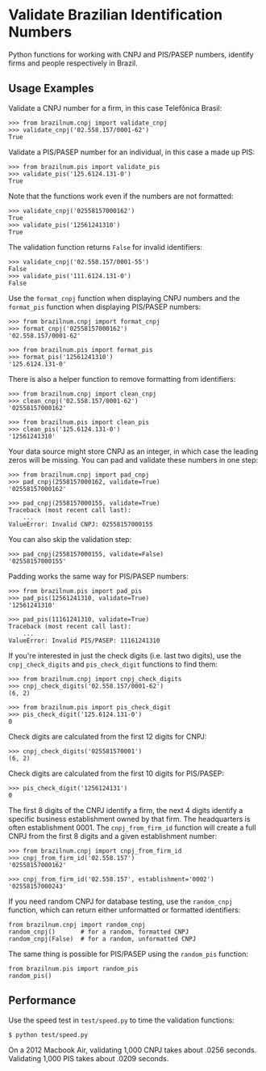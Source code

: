 Validate Brazilian Identification Numbers
=========================================

Python functions for working with CNPJ and PIS/PASEP numbers, identify firms
and people respectively in Brazil.

Usage Examples
--------------

Validate a CNPJ number for a firm, in this case Telefônica Brasil:

    >>> from brazilnum.cnpj import validate_cnpj
    >>> validate_cnpj('02.558.157/0001-62')
    True

Validate a PIS/PASEP number for an individual, in this case a made up PIS:

    >>> from brazilnum.pis import validate_pis
    >>> validate_pis('125.6124.131-0')
    True

Note that the functions work even if the numbers are not formatted:

    >>> validate_cnpj('02558157000162')
    True
    >>> validate_pis('12561241310')
    True

The validation function returns ``False`` for invalid identifiers:

    >>> validate_cnpj('02.558.157/0001-55')
    False
    >>> validate_pis('111.6124.131-0')
    False

Use the ``format_cnpj`` function when displaying CNPJ numbers and the
``format_pis`` function when displaying PIS/PASEP numbers:

    >>> from brazilnum.cnpj import format_cnpj
    >>> format_cnpj('02558157000162')
    '02.558.157/0001-62'

    >>> from brazilnum.pis import format_pis
    >>> format_pis('12561241310')
    '125.6124.131-0'

There is also a helper function to remove formatting from identifiers:

    >>> from brazilnum.cnpj import clean_cnpj
    >>> clean_cnpj('02.558.157/0001-62')
    '02558157000162'
    
    >>> from brazilnum.pis import clean_pis
    >>> clean_pis('125.6124.131-0')
    '12561241310'

Your data source might store CNPJ as an integer, in which case the leading
zeros will be missing. You can pad and validate these numbers in one step:

    >>> from brazilnum.cnpj import pad_cnpj
    >>> pad_cnpj(2558157000162, validate=True)
    '02558157000162'
    
    >>> pad_cnpj(2558157000155, validate=True)
    Traceback (most recent call last):
        ...
    ValueError: Invalid CNPJ: 02558157000155

You can also skip the validation step:

    >>> pad_cnpj(2558157000155, validate=False)
    '02558157000155'

Padding works the same way for PIS/PASEP numbers:

    >>> from brazilnum.pis import pad_pis
    >>> pad_pis(12561241310, validate=True)
    '12561241310'

    >>> pad_pis(11161241310, validate=True)
    Traceback (most recent call last):
        ...
    ValueError: Invalid PIS/PASEP: 11161241310


If you're interested in just the check digits (i.e. last two digits), use the
``cnpj_check_digits`` and ``pis_check_digit`` functions to find them:

    >>> from brazilnum.cnpj import cnpj_check_digits
    >>> cnpj_check_digits('02.558.157/0001-62')
    (6, 2)

    >>> from brazilnum.pis import pis_check_digit
    >>> pis_check_digit('125.6124.131-0')
    0

Check digits are calculated from the first 12 digits for CNPJ:

    >>> cnpj_check_digits('025581570001')
    (6, 2)

Check digits are calculated from the first 10 digits for PIS/PASEP:

    >>> pis_check_digit('1256124131')
    0

The first 8 digits of the CNPJ identify a firm, the next 4 digits identify a
specific business establishment owned by that firm.  The headquarters is often
establishment 0001.  The ``cnpj_from_firm_id`` function will create a full CNPJ
from the first 8 digits and a given establishment number:

    >>> from brazilnum.cnpj import cnpj_from_firm_id
    >>> cnpj_from_firm_id('02.558.157')
    '02558157000162'

    >>> cnpj_from_firm_id('02.558.157', establishment='0002')
    '02558157000243'

If you need random CNPJ for database testing, use the ``random_cnpj`` function,
which can return either unformatted or formatted identifiers:

    from brazilnum.cnpj import random_cnpj
    random_cnpj()       # for a random, formatted CNPJ
    random_cnpj(False)  # for a random, unformatted CNPJ

The same thing is possible for PIS/PASEP using the ``random_pis`` function:

    from brazilnum.pis import random_pis
    random_pis()


Performance
-----------

Use the speed test in ``test/speed.py`` to time the validation functions:

    $ python test/speed.py

On a 2012 Macbook Air, validating 1,000 CNPJ takes about .0256 seconds.
Validating 1,000 PIS takes about .0209 seconds.

